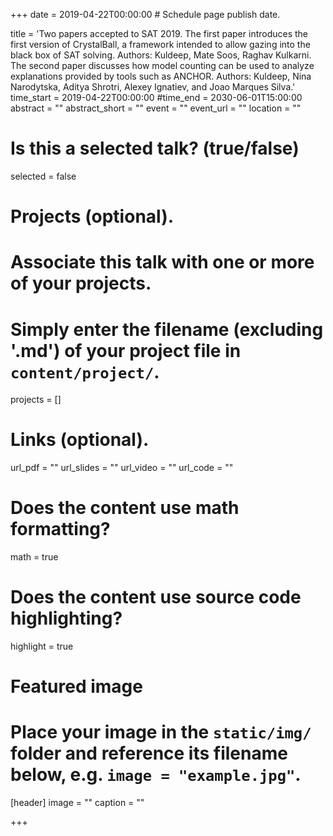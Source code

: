 +++
date = 2019-04-22T00:00:00  # Schedule page publish date.

title = 'Two papers accepted to SAT 2019. The first paper introduces the first version of CrystalBall, a framework intended to allow gazing into the black box of SAT solving. Authors: Kuldeep, Mate Soos, Raghav Kulkarni.<br> The second paper discusses how model counting can be used to analyze explanations provided by tools such as ANCHOR. Authors: Kuldeep, Nina Narodytska, Aditya Shrotri, Alexey Ignatiev, and Joao Marques Silva.'
time_start = 2019-04-22T00:00:00
#time_end = 2030-06-01T15:00:00
abstract = ""
abstract_short = ""
event = ""
event_url = ""
location = ""

# Is this a selected talk? (true/false)
selected = false

# Projects (optional).
#   Associate this talk with one or more of your projects.
#   Simply enter the filename (excluding '.md') of your project file in `content/project/`.
projects = []

# Links (optional).
url_pdf = ""
url_slides = ""
url_video = ""
url_code = ""

# Does the content use math formatting?
math = true

# Does the content use source code highlighting?
highlight = true

# Featured image
# Place your image in the `static/img/` folder and reference its filename below, e.g. `image = "example.jpg"`.
[header]
image = ""
caption = ""

+++